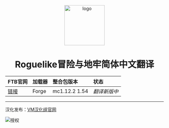 <div align="center"> 
   <img height="128px" width="128px" alt="logo" src="https://media.forgecdn.net/avatars/thumbnails/624/209/256/256/638019669339046128.png"/> 
   <h1>Roguelike冒险与地牢简体中文翻译</h1>
</div>

FTB官网|加载器|整合包版本|状态
:-|:-|:-|:-
[链接](https://www.curseforge.com/minecraft/modpacks/roguelike-adventures-and-dungeons)|Forge|mc1.12.2 1.54|*翻译新版中*|

---

汉化发布：[VM汉化组官网](https://vmct-cn.top/modpacks/rad)

![授权](https://vmct-cn.top/imgs/rad.png)


